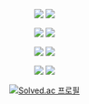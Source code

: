 <div align="center">

<img src="https://img.shields.io/badge/Javascript-F7DF1E?style=flat-square&logo=javascript&logoColor=white"/> <img src="https://img.shields.io/badge/Typescript-3178C6?style=flat&logo=typescript&logoColor=white"/>

<img src="https://img.shields.io/badge/Vue-4FC08D?style=flat&logo=vuedotjs&logoColor=white"/> <img src="https://img.shields.io/badge/Next-000000?style=flat&logo=nextdotjs&logoColor=white"/>

<img src="https://img.shields.io/badge/MySQL-4479A1?style=flat&logo=mysql&logoColor=white"/> <img src="https://img.shields.io/badge/SpringBoot-6DB33F?style=flat&logo=springboot&logoColor=white"/>

<img src="https://img.shields.io/badge/Python-3776AB?style=flat&logo=python&logoColor=white"/> <img src="https://img.shields.io/badge/ROS-22314E?style=flat&logo=ros&logoColor=white"/>

[![Solved.ac
프로필](http://mazassumnida.wtf/api/v2/generate_badge?boj=seo6893)](https://solved.ac/seo6893)

</div>
